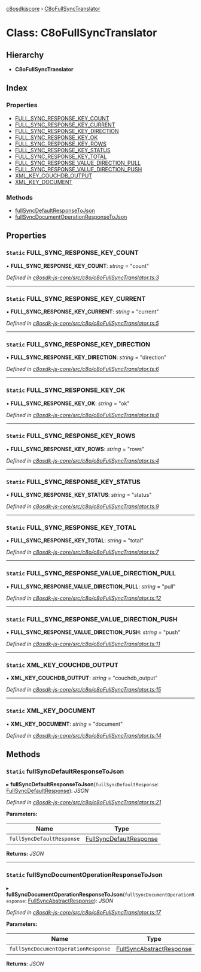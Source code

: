 [c8osdkjscore](../README.md) › [C8oFullSyncTranslator](c8ofullsynctranslator.md)

# Class: C8oFullSyncTranslator

## Hierarchy

* **C8oFullSyncTranslator**

## Index

### Properties

* [FULL_SYNC_RESPONSE_KEY_COUNT](c8ofullsynctranslator.md#static-full_sync_response_key_count)
* [FULL_SYNC_RESPONSE_KEY_CURRENT](c8ofullsynctranslator.md#static-full_sync_response_key_current)
* [FULL_SYNC_RESPONSE_KEY_DIRECTION](c8ofullsynctranslator.md#static-full_sync_response_key_direction)
* [FULL_SYNC_RESPONSE_KEY_OK](c8ofullsynctranslator.md#static-full_sync_response_key_ok)
* [FULL_SYNC_RESPONSE_KEY_ROWS](c8ofullsynctranslator.md#static-full_sync_response_key_rows)
* [FULL_SYNC_RESPONSE_KEY_STATUS](c8ofullsynctranslator.md#static-full_sync_response_key_status)
* [FULL_SYNC_RESPONSE_KEY_TOTAL](c8ofullsynctranslator.md#static-full_sync_response_key_total)
* [FULL_SYNC_RESPONSE_VALUE_DIRECTION_PULL](c8ofullsynctranslator.md#static-full_sync_response_value_direction_pull)
* [FULL_SYNC_RESPONSE_VALUE_DIRECTION_PUSH](c8ofullsynctranslator.md#static-full_sync_response_value_direction_push)
* [XML_KEY_COUCHDB_OUTPUT](c8ofullsynctranslator.md#static-xml_key_couchdb_output)
* [XML_KEY_DOCUMENT](c8ofullsynctranslator.md#static-xml_key_document)

### Methods

* [fullSyncDefaultResponseToJson](c8ofullsynctranslator.md#static-fullsyncdefaultresponsetojson)
* [fullSyncDocumentOperationResponseToJson](c8ofullsynctranslator.md#static-fullsyncdocumentoperationresponsetojson)

## Properties

### `Static` FULL_SYNC_RESPONSE_KEY_COUNT

▪ **FULL_SYNC_RESPONSE_KEY_COUNT**: *string* = "count"

*Defined in [c8osdk-js-core/src/c8o/c8oFullSyncTranslator.ts:3](https://github.com/convertigo/c8osdk-angular/blob/80fcaa8/src/c8o/c8oFullSyncTranslator.ts#L3)*

___

### `Static` FULL_SYNC_RESPONSE_KEY_CURRENT

▪ **FULL_SYNC_RESPONSE_KEY_CURRENT**: *string* = "current"

*Defined in [c8osdk-js-core/src/c8o/c8oFullSyncTranslator.ts:5](https://github.com/convertigo/c8osdk-angular/blob/80fcaa8/src/c8o/c8oFullSyncTranslator.ts#L5)*

___

### `Static` FULL_SYNC_RESPONSE_KEY_DIRECTION

▪ **FULL_SYNC_RESPONSE_KEY_DIRECTION**: *string* = "direction"

*Defined in [c8osdk-js-core/src/c8o/c8oFullSyncTranslator.ts:6](https://github.com/convertigo/c8osdk-angular/blob/80fcaa8/src/c8o/c8oFullSyncTranslator.ts#L6)*

___

### `Static` FULL_SYNC_RESPONSE_KEY_OK

▪ **FULL_SYNC_RESPONSE_KEY_OK**: *string* = "ok"

*Defined in [c8osdk-js-core/src/c8o/c8oFullSyncTranslator.ts:8](https://github.com/convertigo/c8osdk-angular/blob/80fcaa8/src/c8o/c8oFullSyncTranslator.ts#L8)*

___

### `Static` FULL_SYNC_RESPONSE_KEY_ROWS

▪ **FULL_SYNC_RESPONSE_KEY_ROWS**: *string* = "rows"

*Defined in [c8osdk-js-core/src/c8o/c8oFullSyncTranslator.ts:4](https://github.com/convertigo/c8osdk-angular/blob/80fcaa8/src/c8o/c8oFullSyncTranslator.ts#L4)*

___

### `Static` FULL_SYNC_RESPONSE_KEY_STATUS

▪ **FULL_SYNC_RESPONSE_KEY_STATUS**: *string* = "status"

*Defined in [c8osdk-js-core/src/c8o/c8oFullSyncTranslator.ts:9](https://github.com/convertigo/c8osdk-angular/blob/80fcaa8/src/c8o/c8oFullSyncTranslator.ts#L9)*

___

### `Static` FULL_SYNC_RESPONSE_KEY_TOTAL

▪ **FULL_SYNC_RESPONSE_KEY_TOTAL**: *string* = "total"

*Defined in [c8osdk-js-core/src/c8o/c8oFullSyncTranslator.ts:7](https://github.com/convertigo/c8osdk-angular/blob/80fcaa8/src/c8o/c8oFullSyncTranslator.ts#L7)*

___

### `Static` FULL_SYNC_RESPONSE_VALUE_DIRECTION_PULL

▪ **FULL_SYNC_RESPONSE_VALUE_DIRECTION_PULL**: *string* = "pull"

*Defined in [c8osdk-js-core/src/c8o/c8oFullSyncTranslator.ts:12](https://github.com/convertigo/c8osdk-angular/blob/80fcaa8/src/c8o/c8oFullSyncTranslator.ts#L12)*

___

### `Static` FULL_SYNC_RESPONSE_VALUE_DIRECTION_PUSH

▪ **FULL_SYNC_RESPONSE_VALUE_DIRECTION_PUSH**: *string* = "push"

*Defined in [c8osdk-js-core/src/c8o/c8oFullSyncTranslator.ts:11](https://github.com/convertigo/c8osdk-angular/blob/80fcaa8/src/c8o/c8oFullSyncTranslator.ts#L11)*

___

### `Static` XML_KEY_COUCHDB_OUTPUT

▪ **XML_KEY_COUCHDB_OUTPUT**: *string* = "couchdb_output"

*Defined in [c8osdk-js-core/src/c8o/c8oFullSyncTranslator.ts:15](https://github.com/convertigo/c8osdk-angular/blob/80fcaa8/src/c8o/c8oFullSyncTranslator.ts#L15)*

___

### `Static` XML_KEY_DOCUMENT

▪ **XML_KEY_DOCUMENT**: *string* = "document"

*Defined in [c8osdk-js-core/src/c8o/c8oFullSyncTranslator.ts:14](https://github.com/convertigo/c8osdk-angular/blob/80fcaa8/src/c8o/c8oFullSyncTranslator.ts#L14)*

## Methods

### `Static` fullSyncDefaultResponseToJson

▸ **fullSyncDefaultResponseToJson**(`fullSyncDefaultResponse`: [FullSyncDefaultResponse](fullsyncdefaultresponse.md)): *JSON*

*Defined in [c8osdk-js-core/src/c8o/c8oFullSyncTranslator.ts:21](https://github.com/convertigo/c8osdk-angular/blob/80fcaa8/src/c8o/c8oFullSyncTranslator.ts#L21)*

**Parameters:**

Name | Type |
------ | ------ |
`fullSyncDefaultResponse` | [FullSyncDefaultResponse](fullsyncdefaultresponse.md) |

**Returns:** *JSON*

___

### `Static` fullSyncDocumentOperationResponseToJson

▸ **fullSyncDocumentOperationResponseToJson**(`fullSyncDocumentOperationResponse`: [FullSyncAbstractResponse](fullsyncabstractresponse.md)): *JSON*

*Defined in [c8osdk-js-core/src/c8o/c8oFullSyncTranslator.ts:17](https://github.com/convertigo/c8osdk-angular/blob/80fcaa8/src/c8o/c8oFullSyncTranslator.ts#L17)*

**Parameters:**

Name | Type |
------ | ------ |
`fullSyncDocumentOperationResponse` | [FullSyncAbstractResponse](fullsyncabstractresponse.md) |

**Returns:** *JSON*
